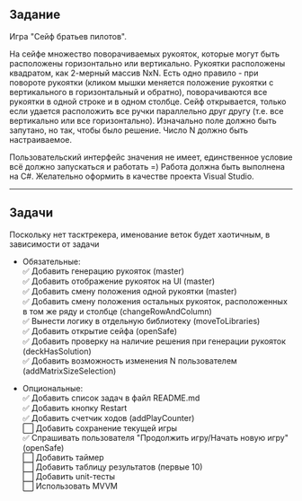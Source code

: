 ## Задание

Игра "Сейф братьев пилотов".

На сейфе множество поворачиваемых рукояток, которые могут быть расположены горизонтально или вертикально. 
Рукоятки расположены квадратом, как 2-мерный массив NxN. 
Есть одно правило - при повороте рукоятки (кликом мышки меняется положение рукоятки с вертикального в горизонтальный и обратно), поворачиваются все рукоятки в одной строке и в одном столбце. 
Сейф открывается, только если удается расположить все ручки параллельно друг другу (т.е. все вертикально или все горизонтально). 
Изначально поле должно быть запутано, но так, чтобы было решение. 
Число N должно быть настраиваемое.

Пользовательский интерфейс значения не имеет, единственное условие всё должно запускаться и работать =)
Работа должна быть выполнена на C#.
Желательно оформить в качестве проекта Visual Studio.
____________________________
## Задачи
Поскольку нет тасктрекера, именование веток будет хаотичным, в зависимости от задачи 

- Обязательные:  
✅ Добавить генерацию рукояток (master)  
✅ Добавить отображение рукояток на UI (master)  
✅ Добавить смену положения одной рукоятки (master)  
✅ Добавить смену положения остальных рукояток, расположенных в том же ряду и столбце (changeRowAndColumn)  
✅ Вынести логику в отдельную библиотеку (moveToLibraries)  
✅ Добавить открытие сейфа (openSafe)  
✅ Добавить проверку на наличие решения при генерации рукояток (deckHasSolution)  
✅ Добавить возможность изменения N пользователем (addMatrixSizeSelection)  

- Опциональные:  
✅ Добавить список задач в файл README.md  
✅ Добавить кнопку Restart  
✅ Добавить счетчик ходов (addPlayCounter)  
⬜ Добавить сохранение текущей игры  
✅ Спрашивать пользователя "Продолжить игру/Начать новую игру" (openSafe)  
⬜ Добавить таймер  
⬜ Добавить таблицу результатов (первые 10)  
⬜ Добавить unit-тесты  
⬜ Использовать MVVM
